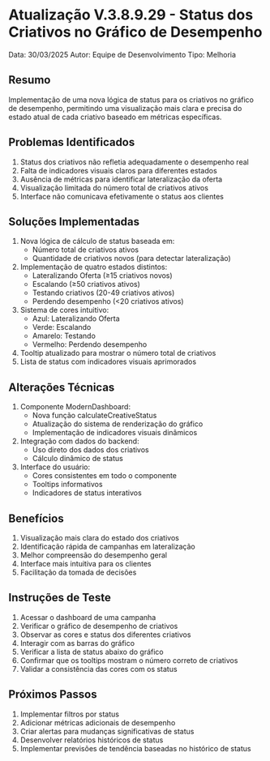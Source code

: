 # Atualização V.3.8.9.29 - Status dos Criativos no Gráfico de Desempenho
Data: 30/03/2025
Autor: Equipe de Desenvolvimento
Tipo: Melhoria

## Resumo
Implementação de uma nova lógica de status para os criativos no gráfico de desempenho, permitindo uma visualização mais clara e precisa do estado atual de cada criativo baseado em métricas específicas.

## Problemas Identificados
1. Status dos criativos não refletia adequadamente o desempenho real
2. Falta de indicadores visuais claros para diferentes estados
3. Ausência de métricas para identificar lateralização da oferta
4. Visualização limitada do número total de criativos ativos
5. Interface não comunicava efetivamente o status aos clientes

## Soluções Implementadas
1. Nova lógica de cálculo de status baseada em:
   - Número total de criativos ativos
   - Quantidade de criativos novos (para detectar lateralização)
2. Implementação de quatro estados distintos:
   - Lateralizando Oferta (≥15 criativos novos)
   - Escalando (≥50 criativos ativos)
   - Testando criativos (20-49 criativos ativos)
   - Perdendo desempenho (<20 criativos ativos)
3. Sistema de cores intuitivo:
   - Azul: Lateralizando Oferta
   - Verde: Escalando
   - Amarelo: Testando
   - Vermelho: Perdendo desempenho
4. Tooltip atualizado para mostrar o número total de criativos
5. Lista de status com indicadores visuais aprimorados

## Alterações Técnicas
1. Componente ModernDashboard:
   - Nova função calculateCreativeStatus
   - Atualização do sistema de renderização do gráfico
   - Implementação de indicadores visuais dinâmicos
2. Integração com dados do backend:
   - Uso direto dos dados dos criativos
   - Cálculo dinâmico de status
3. Interface do usuário:
   - Cores consistentes em todo o componente
   - Tooltips informativos
   - Indicadores de status interativos

## Benefícios
1. Visualização mais clara do estado dos criativos
2. Identificação rápida de campanhas em lateralização
3. Melhor compreensão do desempenho geral
4. Interface mais intuitiva para os clientes
5. Facilitação da tomada de decisões

## Instruções de Teste
1. Acessar o dashboard de uma campanha
2. Verificar o gráfico de desempenho de criativos
3. Observar as cores e status dos diferentes criativos
4. Interagir com as barras do gráfico
5. Verificar a lista de status abaixo do gráfico
6. Confirmar que os tooltips mostram o número correto de criativos
7. Validar a consistência das cores com os status

## Próximos Passos
1. Implementar filtros por status
2. Adicionar métricas adicionais de desempenho
3. Criar alertas para mudanças significativas de status
4. Desenvolver relatórios históricos de status
5. Implementar previsões de tendência baseadas no histórico de status 
